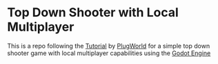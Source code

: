 # Top Down Shooter with Local Multiplayer

This is a repo following the [Tutorial](https://www.youtube.com/playlist?list=PL6bQeQE-ybqDmGuN7Nz4ZbTAqyCMyEHQa) by [PlugWorld](https://www.youtube.com/@PlugWorld) for a simple top down shooter game with local multiplayer capabilities using the [Godot Engine](https://godotengine.org)
